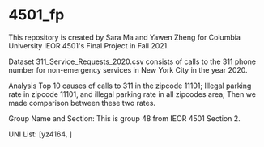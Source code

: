# 4501_fp
This repository is created by Sara Ma and Yawen Zheng for Columbia University IEOR 4501's Final Project in Fall 2021.

Dataset
311_Service_Requests_2020.csv consists of calls to the 311 phone number for non-emergency services in New York City in the year 2020. 

Analysis
Top 10 causes of calls to 311 in the zipcode 11101;
Illegal parking rate in zipcode 11101, and illegal parking rate in all zipcodes area; Then we made comparison between these two rates.

Group Name and Section:
This is group 48 from IEOR 4501 Section 2.

UNI List:
[yz4164,         ]




